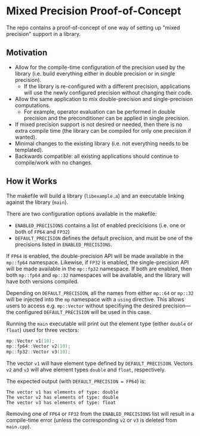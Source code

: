 # Mixed Precision Proof-of-Concept

The repo contains a proof-of-concept of one way of setting up "mixed precision" support in a library.

## Motivation

* Allow for the compile-time configuration of the precision used by the library (i.e. build everything either in double precision or in single precision).
   * If the library is re-configured with a different precision, applications will use the newly configured precision without changing their code.
* Allow the same application to mix double-precision and single-precision computations.
   * For example, operator evaluation can be performed in double precision and the preconditioner can be applied in single precision.
* If mixed precision support is not desired or needed, then there is no extra compile time (the library can be compiled for only one precision if wanted).
* Minimal changes to the existing library (i.e. not everything needs to be templated).
* Backwards compatible: all existing applications should continue to compile/work with no changes.

## How it Works

The makefile will build a library (`libexample.a`) and an executable linking against the library (`main`).

There are two configuration options available in the makefile:

* `ENABLED_PRECISIONS` contains a list of enabled precicisions (i.e. one or both of `FP64` and `FP32`)
* `DEFAULT_PRECISION` defines the default precision, and must be one of the precisions listed in `ENABLED_PRECISIONS`.

If `FP64` is enabled, the double-precision API will be made available in the `mp::fp64` namespace. Likewise, if `FP32` is enabled, the single-precision API will be made available in the `mp::fp32` namespace. If both are enabled, then both `mp::fp64` and `mp::32` namespaces will be available, and the library will have both versions compiled.

Depending on `DEFAULT_PRECISION`, all the names from either `mp::64` or `mp::32` will be injected into the `mp` namespace with a `using` directive. This allows users to access e.g. `mp::Vector` without specifiying the desired precision—the configured `DEFAULT_PRECISION` will be used in this case.

Running the `main` executable will print out the element type (either `double` or `float`) used for three vectors:

```cpp
mp::Vector v1(10);
mp::fp64::Vector v2(10);
mp::fp32::Vector v3(10);
```

The vector `v1` will have element type defined by `DEFAULT_PRECISION`. Vectors `v2` and `v3` will ahve element types `double` and `float`, respectively.

The expected output (with `DEFAULT_PRECISION = FP64`) is:

```
The vector v1 has elements of type: double
The vector v2 has elements of type: double
The vector v3 has elements of type: float
```

Removing one of `FP64` or `FP32` from the `ENABLED_PRECISIONS` list will result in a compile-time error (unless the corresponding `v2` or `v3` is deleted from `main.cpp`).
